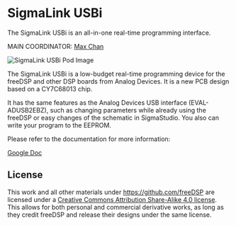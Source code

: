 # SigmaLink USBi

The SigmaLink USBi is an all-in-one real-time programming interface.

MAIN COORDINATOR: [Max Chan](https://github.com/xcvista)

![SigmaLink USBi Pod Image](Documentation/SigmaLink-Pod.jpg)

The SigmaLink USBi is a low-budget real-time programming device for the freeDSP and other DSP boards from Analog Devices. It is a new PCB design based on a CY7C68013 chip.

It has the same features as the Analog Devices USB interface (EVAL-ADUSB2EBZ), such as changing parameters while already using the freeDSP or easy changes of the schematic in SigmaStudio. You also can write your program to the EEPROM.

Please refer to the documentation for more information:

[Google Doc](https://docs.google.com/document/d/13BDac6Mss2I0CBOsSrk4YG-c8GQUpgU41vkwsMnYBss/edit?usp=sharing)

## License

This work and all other materials under https://github.com/freeDSP are licensed under a [Creative Commons Attribution Share-Alike 4.0 license](LICENSE.md). This allows for both personal and commercial derivative works, as long as they credit freeDSP and release their designs under the same license.

